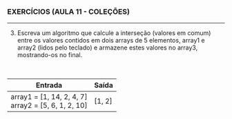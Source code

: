 
### EXERCÍCIOS (AULA 11 - COLEÇÕES)
<hr>

3. Escreva um algoritmo que calcule a interseção (valores em comum) entre os valores contidos em dois arrays de 5 elementos, array1 e array2 (lidos pelo teclado) e armazene estes valores no array3, mostrando-os no final.
<br>

| Entrada                    | Saída          | 
|----------------------------|----------------|
|array1 = [1, 14, 2, 4, 7] <br> array2 = [5, 6, 1, 2, 10] |[1, 2]  |
